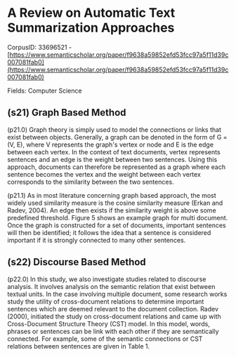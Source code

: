 # A Review on Automatic Text Summarization Approaches

CorpusID: 33696521 - [https://www.semanticscholar.org/paper/f9638a59852efd53fcc97a5f11d39c007081fab0](https://www.semanticscholar.org/paper/f9638a59852efd53fcc97a5f11d39c007081fab0)

Fields: Computer Science

## (s21) Graph Based Method
(p21.0) Graph theory is simply used to model the connections or links that exist between objects. Generally, a graph can be denoted in the form of G = (V, E), where V represents the graph's vertex or node and E is the edge between each vertex. In the context of text documents, vertex represents sentences and an edge is the weight between two sentences. Using this approach, documents can therefore be represented as a graph where each sentence becomes the vertex and the weight between each vertex corresponds to the similarity between the two sentences.

(p21.1) As in most literature concerning graph based approach, the most widely used similarity measure is the cosine similarity measure (Erkan and Radev, 2004). An edge then exists if the similarity weight is above some predefined threshold. Figure 5 shows an example graph for multi document. Once the graph is constructed for a set of documents, important sentences will then be identified; it follows the idea that a sentence is considered important if it is strongly connected to many other sentences.
## (s22) Discourse Based Method
(p22.0) In this study, we also investigate studies related to discourse analysis. It involves analysis on the semantic relation that exist between textual units. In the case involving multiple document, some research works study the utility of cross-document relations to determine important sentences which are deemed relevant to the document collection. Radev (2000), initiated the study on cross-document relations and came up with Cross-Document Structure Theory (CST) model. In this model, words, phrases or sentences can be link with each other if they are semantically connected. For example, some of the semantic connections or CST relations between sentences are given in Table 1.
